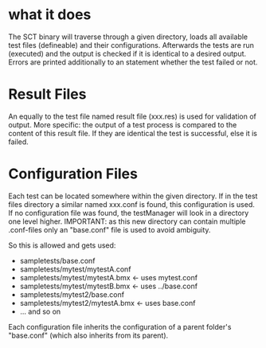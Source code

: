 what it does
============
	
The SCT binary will traverse through a given directory, loads all available test files (defineable) and their configurations. Afterwards the tests are run (executed) and the output is checked if it is identical to a desired output. Errors are printed additionally to an statement whether the test failed or not.


Result Files
============

An equally to the test file named result file (xxx.res) is used for validation of output. More specific: the output of a test process is compared to the content of this result file. If they are identical the test is successful, else it is failed. 


Configuration Files
===================
Each test can be located somewhere within the given directory.
If in the test files directory a similar named xxx.conf is found,
this configuration is used.
If no configuration file was found, the testManager will look in
a directory one level higher.
IMPORTANT: as this new directory can contain multiple .conf-files
only an "base.conf" file is used to avoid ambiguity.

So this is allowed and gets used:
* sampletests/base.conf
* sampletests/mytest/mytestA.conf
* sampletests/mytest/mytestA.bmx <- uses mytest.conf
* sampletests/mytest/mytestB.bmx <- uses ../base.conf
* sampletests/mytest2/base.conf
* sampletests/mytest2/mytestA.bmx <- uses base.conf
* ... and so on

Each configuration file inherits the configuration of a parent
folder's "base.conf" (which also inherits from its parent).

